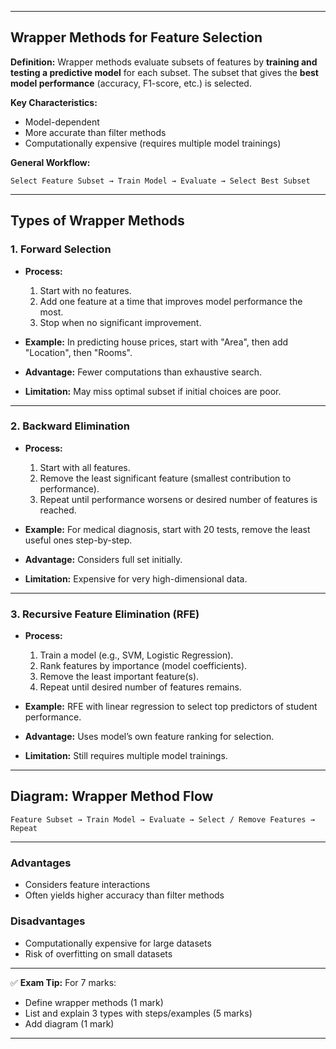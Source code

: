 

---

## **Wrapper Methods for Feature Selection**

**Definition:**
Wrapper methods evaluate subsets of features by **training and testing a predictive model** for each subset.
The subset that gives the **best model performance** (accuracy, F1-score, etc.) is selected.

**Key Characteristics:**

* Model-dependent
* More accurate than filter methods
* Computationally expensive (requires multiple model trainings)

**General Workflow:**

```
Select Feature Subset → Train Model → Evaluate → Select Best Subset
```

---

## **Types of Wrapper Methods**

### **1. Forward Selection**

* **Process:**

  1. Start with no features.
  2. Add one feature at a time that improves model performance the most.
  3. Stop when no significant improvement.
* **Example:**
  In predicting house prices, start with "Area", then add "Location", then "Rooms".
* **Advantage:** Fewer computations than exhaustive search.
* **Limitation:** May miss optimal subset if initial choices are poor.

---

### **2. Backward Elimination**

* **Process:**

  1. Start with all features.
  2. Remove the least significant feature (smallest contribution to performance).
  3. Repeat until performance worsens or desired number of features is reached.
* **Example:**
  For medical diagnosis, start with 20 tests, remove the least useful ones step-by-step.
* **Advantage:** Considers full set initially.
* **Limitation:** Expensive for very high-dimensional data.

---

### **3. Recursive Feature Elimination (RFE)**

* **Process:**

  1. Train a model (e.g., SVM, Logistic Regression).
  2. Rank features by importance (model coefficients).
  3. Remove the least important feature(s).
  4. Repeat until desired number of features remains.
* **Example:**
  RFE with linear regression to select top predictors of student performance.
* **Advantage:** Uses model’s own feature ranking for selection.
* **Limitation:** Still requires multiple model trainings.

---

## **Diagram: Wrapper Method Flow**

```
Feature Subset → Train Model → Evaluate → Select / Remove Features → Repeat
```

---

### **Advantages**

* Considers feature interactions
* Often yields higher accuracy than filter methods

### **Disadvantages**

* Computationally expensive for large datasets
* Risk of overfitting on small datasets

---

✅ **Exam Tip:**
For 7 marks:

* Define wrapper methods (1 mark)
* List and explain 3 types with steps/examples (5 marks)
* Add diagram (1 mark)

---

